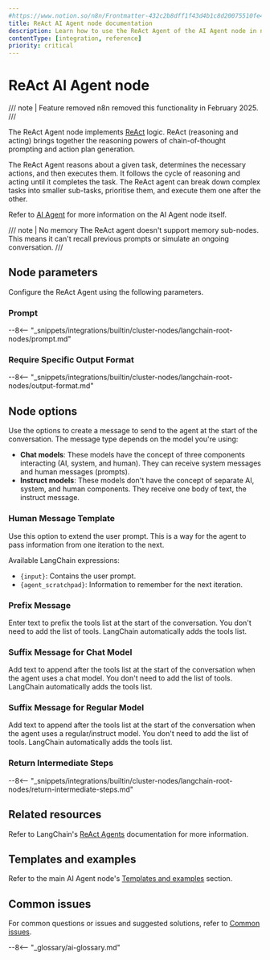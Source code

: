 ```yaml
---
#https://www.notion.so/n8n/Frontmatter-432c2b8dff1f43d4b1c8d20075510fe4
title: ReAct AI Agent node documentation
description: Learn how to use the ReAct Agent of the AI Agent node in n8n. Follow technical documentation to integrate the ReAct Agent into your workflows.
contentType: [integration, reference]
priority: critical
---
```


# ReAct AI Agent node

/// note | Feature removed
n8n removed this functionality in February 2025.
///

The ReAct Agent node implements [ReAct](https://react-lm.github.io/) logic. ReAct (reasoning and acting) brings together the reasoning powers of chain-of-thought prompting and action plan generation.

The ReAct Agent reasons about a given task, determines the necessary actions, and then executes them. It follows the cycle of reasoning and acting until it completes the task. The ReAct agent can break down complex tasks into smaller sub-tasks, prioritise them, and execute them one after the other.

Refer to [AI Agent](/integrations/builtin/cluster-nodes/root-nodes/n8n-nodes-langchain.agent/index.md) for more information on the AI Agent node itself.

/// note | No memory
The ReAct agent doesn't support memory sub-nodes. This means it can't recall previous prompts or simulate an ongoing conversation.
///

## Node parameters

Configure the ReAct Agent using the following parameters.

### Prompt

--8<-- "_snippets/integrations/builtin/cluster-nodes/langchain-root-nodes/prompt.md"

### Require Specific Output Format

--8<-- "_snippets/integrations/builtin/cluster-nodes/langchain-root-nodes/output-format.md"

## Node options

Use the options to create a message to send to the agent at the start of the conversation. The message type depends on the model you're using:

* **Chat models**: These models have the concept of three components interacting (AI, system, and human). They can receive system messages and human messages (prompts).
* **Instruct models**: These models don't have the concept of separate AI, system, and human components. They receive one body of text, the instruct message.

### Human Message Template

Use this option to extend the user prompt. This is a way for the agent to pass information from one iteration to the next.

Available LangChain expressions:

* `{input}`: Contains the user prompt.
* `{agent_scratchpad}`: Information to remember for the next iteration.

### Prefix Message

Enter text to prefix the tools list at the start of the conversation. You don't need to add the list of tools. LangChain automatically adds the tools list.

### Suffix Message for Chat Model

Add text to append after the tools list at the start of the conversation when the agent uses a chat model. You don't need to add the list of tools. LangChain automatically adds the tools list.

### Suffix Message for Regular Model

Add text to append after the tools list at the start of the conversation when the agent uses a regular/instruct model. You don't need to add the list of tools. LangChain automatically adds the tools list.

### Return Intermediate Steps

--8<-- "_snippets/integrations/builtin/cluster-nodes/langchain-root-nodes/return-intermediate-steps.md"

## Related resources

Refer to LangChain's [ReAct Agents](https://js.langchain.com/docs/concepts/agents/) documentation for more information.

## Templates and examples

Refer to the main AI Agent node's [Templates and examples](/integrations/builtin/cluster-nodes/root-nodes/n8n-nodes-langchain.agent/index.md#templates-and-examples) section.

## Common issues

For common questions or issues and suggested solutions, refer to [Common issues](/integrations/builtin/cluster-nodes/root-nodes/n8n-nodes-langchain.agent/common-issues.md).

--8<-- "_glossary/ai-glossary.md"
